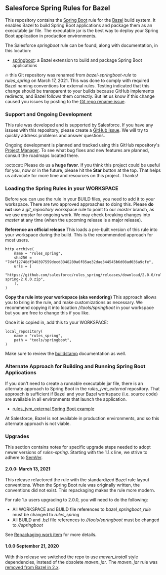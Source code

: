 ## Salesforce Spring Rules for Bazel

This repository contains the [Spring Boot](https://spring.io/guides/gs/spring-boot/) rule for the [Bazel](https://bazel.build/) build system.
It enables Bazel to build Spring Boot applications and package them as an executable jar file.
The executable jar is the best way to deploy your Spring Boot application in production environments.

The Salesforce *springboot* rule can be found, along with documentation, in this location:
- [springboot](springboot): a Bazel extension to build and package Spring Boot applications

:fire: this Git repository was renamed from *bazel-springboot-rule* to *rules_spring* on March 17, 2021.
This was done to comply with required Bazel naming conventions for external rules.
Testing indicated that this change should be transparent to your builds because GitHub implements redirects, and Bazel follows them correctly.
But let us know if this change caused you issues by posting to the [Git repo rename issue](https://github.com/salesforce/rules_spring/issues/97).

### Support and Ongoing Development

This rule was developed and is supported by Salesforce.
If you have any issues with this repository, please create a [GitHub Issue](https://github.com/salesforce/rules_spring/issues).
We will try to quickly address problems and answer questions.

Ongoing development is planned and tracked using this GitHub repository's [Project Manager](https://github.com/salesforce/rules_spring/projects).
To see what bug fixes and new features are planned, consult the roadmaps located there.

:octocat: Please do us a **huge favor**. If you think this project could be useful for you, now or in the future, please hit the **Star** button at the top. That helps us advocate for more time and resources on this project. Thanks!

### Loading the Spring Rules in your WORKSPACE

Before you can use the rule in your BUILD files, you need to add it to your workspace.
There are two approved approaches to doing this.
Please **do not** use a *git_repository* workspace rule to point to our *master* branch, as we use *master* for ongoing work.
We may check breaking changes into *master* at any time (when the upcoming release is a major release).

**Reference an official release**
This loads a pre-built version of this rule into your workspace during the build.
This is the recommended approach for most users.

```starlark
http_archive(
    name = "rules_spring",
    sha256 = "7d4f12748df340397559decd8348289a6f85ae32dae344545b6d08ad036a9cfe",
    urls = [
        "https://github.com/salesforce/rules_spring/releases/download/2.0.0/rules-spring-2.0.0.zip",
    ],
)
```

**Copy the rule into your workspace (aka vendoring)**
This approach allows you to bring in the rule, and make customizations as necessary.
We recommend copying it into location *//tools/springboot* in your workspace but you are free to change this if you like.

Once it is copied in, add this to your WORKSPACE:
```starlark
local_repository(
    name = "rules_spring",
    path = "tools/springboot",
)
```
Make sure to review the [buildstamp](tools/buildstamp) documentation as well.


### Alternate Approach for Building and Running Spring Boot Applications

If you don't need to create a runnable executable jar file, there is an alternate approach to Spring Boot in the *rules_jvm_external* repository.
That approach is sufficient if Bazel and your Bazel workspace (i.e. source code) are available in all environments that launch the application.
- [rules_jvm_external Spring Boot example](https://github.com/bazelbuild/rules_jvm_external/tree/master/examples/spring_boot)

At Salesforce, Bazel is not available in production environments, and so this alternate approach is not viable.

### Upgrades

This section contains notes for specific upgrade steps needed to adopt newer versions of *rules-spring*.
Starting with the 1.1.x line, we strive to adhere to [SemVer](https://semver.org/).

#### 2.0.0: March 13, 2021

This release refactored the rule with the standardized Bazel rule layout conventions.
When the Spring Boot rule was originally written, the conventions did not exist.
This repackaging makes the rule more modern.

For rule 1.x users upgrading to 2.0.0, you will need to do the following:
- All WORKSPACE and BUILD file references to *bazel_springboot_rule* must be changed to *rules_spring*
- All BUILD and .bzl file references to *//tools/springboot* must be changed to *//springboot*

See [Repackaging work item](https://github.com/salesforce/rules_spring/issues/30) for more details.

#### 1.0.0 September 21, 2020

With this release we switched the repo to use *maven_install* style dependencies, instead of the obsolete *maven_jar*.
The *maven_jar* rule was [removed from Bazel in 2.x](https://github.com/bazelbuild/bazel/issues/6799).
